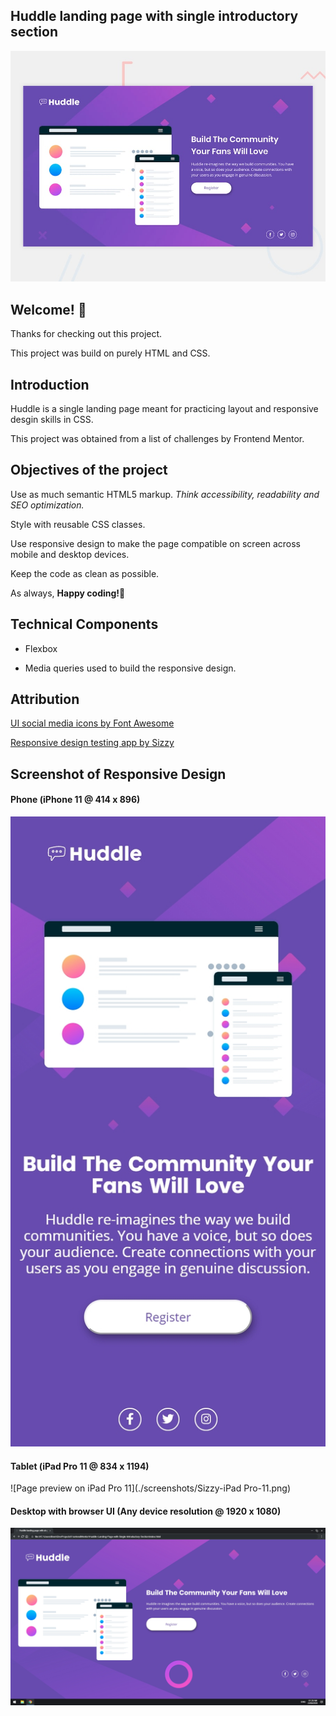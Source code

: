 ## Huddle landing page with single introductory section

![Design preview for the Huddle landing page with single introductory section](./design/desktop-preview.jpg)

## Welcome! 👋

Thanks for checking out this project.

This project was build on purely HTML and CSS.

## Introduction

Huddle is a single landing page meant for practicing layout and responsive desgin skills in CSS.

This project was obtained from a list of challenges by Frontend Mentor.

## Objectives of the project

Use as much semantic HTML5 markup. *Think accessibility, readability and SEO optimization.*

Style with reusable CSS classes. 

Use responsive design to make the page compatible on screen across mobile and desktop devices.

Keep the code as clean as possible.

As always, **Happy coding!**🚀

## Technical Components

* Flexbox

* Media queries used to build the responsive design.

## Attribution

[UI social media icons by Font Awesome](https://fontawesome.com/ "Font Awesome")

[Responsive design testing app by Sizzy](https://a.paddle.com/v2/click/49831/114619?link=1947/ "Sizzy")

## Screenshot of Responsive Design

#### Phone (iPhone 11 @ 414 x 896)
![Page preview on iPhone 11](./screenshots/Sizzy-iPhone-11.png)

#### Tablet (iPad Pro 11 @ 834 x 1194)
![Page preview on iPad Pro 11](./screenshots/Sizzy-iPad Pro-11.png)

#### Desktop with browser UI (Any device resolution @ 1920 x 1080)
![Page preview on desktop device](./screenshots/Sizzy-Desktop.png)
